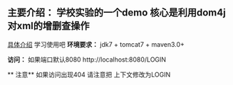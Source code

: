 ## 主要介绍： 学校实验的一个demo 核心是利用dom4j对xml的增删查操作
[具体介绍](https://blog.csdn.net/yangxin_blog/article/details/49704537 "具体介绍")
学习使用吧
**环境要求：**
jdk7 + tomcat7 + maven3.0+

**访问：**
如果端口默认8080 
http://localhost:8080/LOGIN

** 注意**
如果访问出现404 请注意把 上下文修改为LOGIN